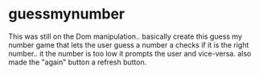 # guessmynumber
This was still on the Dom manipulation.. basically create this guess my number game that lets the user guess a number a checks if it is the right number..
it the number is too low it prompts the user and vice-versa. also made the "again" button a refresh button.
